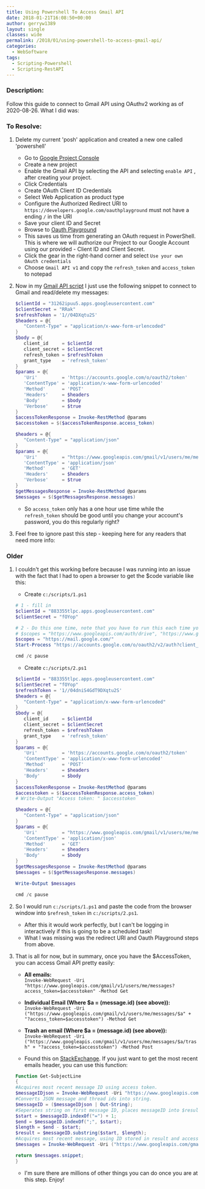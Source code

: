 ```yaml
---
title: Using Powershell To Access Gmail API
date: 2018-01-21T16:08:50+00:00
author: gerryw1389
layout: single
classes: wide
permalink: /2018/01/using-powershell-to-access-gmail-api/
categories:
  - WebSoftware
tags:
  - Scripting-Powershell
  - Scripting-RestAPI
---
```

<!--more-->

### Description:

Follow this guide to connect to Gmail API using OAuthv2 working as of 2020-08-26. What I did was:

### To Resolve:

1. Delete my current 'posh' application and created a new one called 'powershell'

   - Go to [Google Project Console](https://console.developers.google.com/iam-admin/projects?)
   - Create a new project
   - Enable the Gmail API by selecting the API and selecting `enable API` , after creating your project.
   - Click Credentials
   - Create OAuth Client ID Credentials
   - Select Web Application as product type
   - Configure the Authorized Redirect URI to `https://developers.google.com/oauthplayground` must not have a ending `/` in the URI
   - Save your client ID and Secret
   - Browse to [Oauth Playground](https://developers.google.com/oauthplayground)
   - This saves us time from generating an OAuth request in PowerShell. This is where we will authorize our Project to our Google Account using our provided  - Client ID and Client Secret.
   - Click the gear in the right-hand corner and select `Use your own OAuth credentials`
   - Choose `Gmail API v1` and copy the `refresh_token` and `access_token` to notepad

2. Now in my [Gmail API script](https://github.com/gerryw1389/powershell/blob/main/gwMisc/Public/Send-CreditBalance.ps1) I just use the following snippet to connect to Gmail and read/delete my messages:

   ```powershell
   $clientId = "31262ipuu5.apps.googleusercontent.com"
   $clientSecret = "RRak"
   $refreshToken = '1//04DXqtu2S'
   $headers = @{ 
      "Content-Type" = "application/x-www-form-urlencoded" 
   } 
   $body = @{
      client_id     = $clientId
      client_secret = $clientSecret
      refresh_token = $refreshToken
      grant_type    = 'refresh_token'
   }
   $params = @{
      'Uri'         = 'https://accounts.google.com/o/oauth2/token'
      'ContentType' = 'application/x-www-form-urlencoded'
      'Method'      = 'POST'
      'Headers'     = $headers
      'Body'        = $body
      'Verbose'     = $true
   }
   $accessTokenResponse = Invoke-RestMethod @params
   $accesstoken = $($accessTokenResponse.access_token)
   
   $headers = @{ 
      "Content-Type" = "application/json" 
   }
   $params = @{
      'Uri'         = "https://www.googleapis.com/gmail/v1/users/me/messages?access_token=$accesstoken"
      'ContentType' = 'application/json'
      'Method'      = 'GET'
      'Headers'     = $headers
      'Verbose'     = $true
   }
   $getMessagesResponse = Invoke-RestMethod @params
   $messages = $($getMessagesResponse.messages)
   ```

   - So `access_token` only has a one hour use time while the `refresh_token` should be good until you change your account's password, you do this regularly right?

3. Feel free to ignore past this step - keeping here for any readers that need more info:

### Older

1. I couldn't get this working before because I was running into an issue with the fact that I had to open a browser to get the $code variable like this:

   - Create `c:/scripts/1.ps1`

   ```powershell
   # 1 - fill in
   $clientId = "883355tlpc.apps.googleusercontent.com"
   $clientSecret = "fOYop"

   # 2 - Do this one time, note that you have to run this each time you move past this step, will see about automating somehow
   # $scopes = "https://www.googleapis.com/auth/drive", "https://www.googleapis.com/auth/gmail.send"
   $scopes = "https://mail.google.com/"
   Start-Process "https://accounts.google.com/o/oauth2/v2/auth?client_id=$clientId&scope=$([string]::Join("%20", $scopes))&access_type=offline&response_type=code&redirect_uri=urn:ietf:wg:oauth:2.0:oob"  

   cmd /c pause
   ```

   - Create `c:/scripts/2.ps1`

   ```powershell
   $clientId = "883355tlpc.apps.googleusercontent.com"
   $clientSecret = "fOYop"
   $refreshToken = '1//04dniS4GdT9DXqtu2S'
   $headers = @{ 
      "Content-Type" = "application/x-www-form-urlencoded" 
   } 
   $body = @{
      client_id     = $clientId
      client_secret = $clientSecret
      refresh_token = $refreshToken
      grant_type    = 'refresh_token'
   }
   $params = @{
      'Uri'         = 'https://accounts.google.com/o/oauth2/token'
      'ContentType' = 'application/x-www-form-urlencoded'
      'Method'      = 'POST'
      'Headers'     = $headers
      'Body'        = $body
   }
   $accessTokenResponse = Invoke-RestMethod @params
   $accesstoken = $($accessTokenResponse.access_token)
   # Write-Output "Access token: " $accesstoken

   $headers = @{ 
      "Content-Type" = "application/json" 
   }
   $params = @{
      'Uri'         = "https://www.googleapis.com/gmail/v1/users/me/messages?access_token=$accesstoken"
      'ContentType' = 'application/json'
      'Method'      = 'GET'
      'Headers'     = $headers
      'Body'        = $body
   }
   $getMessagesResponse = Invoke-RestMethod @params
   $messages = $($getMessagesResponse.messages)

   Write-Output $messages

   cmd /c pause
   ```

2. So I would run `c:/scripts/1.ps1` and paste the code from the browser window into `$refresh_token` in `c:/scripts/2.ps1`.

   - After this it would work perfectly, but I can't be logging in interactively if this is going to be a scheduled task!
   - What I was missing was the redirect URI and Oauth Playground steps from above.

3. That is all for now, but in summary, once you have the $AccessToken, you can access Gmail API pretty easily:

   - **All emails:**  
   `Invoke-WebRequest -Uri "https://www.googleapis.com/gmail/v1/users/me/messages?access_token=$accesstoken" -Method Get`

   - **Individual Email (Where $a = $($message.id) (see above)):**  
   `Invoke-WebRequest -Uri ("https://www.googleapis.com/gmail/v1/users/me/messages/$a" + "?access_token=$accesstoken") -Method Get`

   - **Trash an email (Where $a = $($message.id) (see above)):**  
   `Invoke-WebRequest -Uri ("https://www.googleapis.com/gmail/v1/users/me/messages/$a/trash" + "?access_token=$accesstoken") -Method Post`

   - Found this on [StackExchange](https://stackoverflow.com/questions/39728767/new-gmail-api-support-for-powershell). If you just want to get the most recent emails header, you can use this function:

   ```powershell
   Function Get-SubjectLine
   {
   #Acquires most recent message ID using access token.
   $messageIDjson = Invoke-WebRequest -Uri "https://www.googleapis.com/gmail/v1/users/me/messages?access_token=$accessToken" -Method Get | ConvertFrom-Json;
   #Converts JSON message and thread ids into string.
   $messageID = ($messageIDjson | Out-String);
   #Seperates string on first message ID, places messageID into $result.
   $start = $messageID.indexOf("=") + 1;
   $end = $messageID.indexOf(";", $start);
   $length = $end - $start;
   $result = $messageID.substring($start, $length);
   #Acquires most recent message, using ID stored in result and access token.
   $messages = Invoke-WebRequest -Uri ("https://www.googleapis.com/gmail/v1/users/me/messages/$result" + "?access_token=$accessToken") -Method Get | ConvertFrom-Json;

   return $messages.snippet;
   }
   ```

   - I'm sure there are millions of other things you can do once you are at this step. Enjoy!
